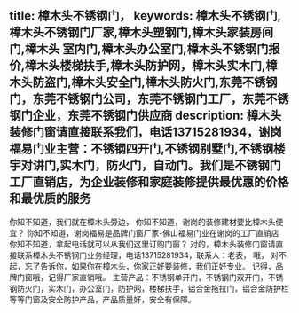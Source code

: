 title: 樟木头不锈钢门，
keywords: 樟木头不锈钢门,樟木头不锈钢门厂家,樟木头塑钢门,樟木头家装房间门,樟木头 室内门,樟木头办公室门,樟木头不锈钢门报价,樟木头楼梯扶手,樟木头防护网，樟木头实木门,樟木头防盗门,樟木头安全门,樟木头防火门,东莞不锈钢门，东莞不锈钢门公司，东莞不锈钢门工厂，东莞不锈钢门企业，东莞不锈钢门供应商
description: 樟木头装修门窗请直接联系我们，电话13715281934，谢岗福易门业主营：不锈钢四开门,不锈钢别墅门,不锈钢楼宇对讲门,实木门，防火门，自动门。我们是不锈钢门工厂直销店，为企业装修和家庭装修提供最优惠的价格和最优质的服务
---
你知不知道，我们就在樟木头旁边，
你知不知道，谢岗的装修建材要比樟木头便宜？
你知不知道，谢岗福易是品牌门窗厂家-佛山福易门业在谢岗的工厂直销店
你知不知道，拿起电话就可以从我们这里订购门窗？
对的，樟木头装修门窗请直接联系樟木头不锈钢门业务经理，电话13715281934，联系人：老表，
哦，
对不起，忘了告诉你，如果你在樟木头，你家正好要装修，我们正好专业。
记得，品牌门窗哦，记得厂家直销哦。
主营产品：不锈钢单开门，不锈钢门双开门，不锈钢防火门，实木门，办公室门，防护网，楼梯扶手，铝合金拖拉门，铝合金防护栏等等门窗及安全防护产品，产品质量好，安全有保障。
